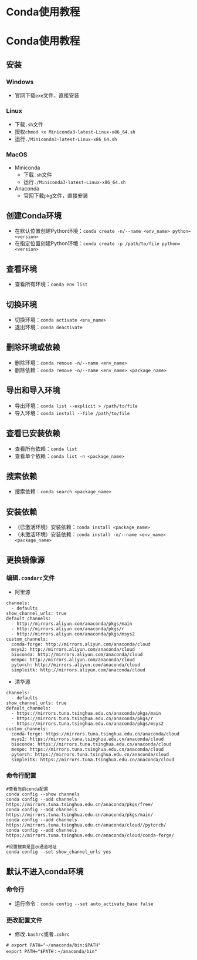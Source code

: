 # Conda使用教程

# Conda使用教程
## 安装
### Windows
* 官网下载`exe`文件，直接安装
### Linux
* 下载`.sh`文件
* 授权`chmod +x Miniconda3-latest-Linux-x86_64.sh`
* 运行`./Miniconda3-latest-Linux-x86_64.sh`
### MacOS
* Miniconda
    * 下载`.sh`文件
    * 运行`./Miniconda3-latest-Linux-x86_64.sh`
* Anaconda
    * 官网下载`pkg`文件，直接安装
## 创建Conda环境
* 在默认位置创建Python环境：`conda create -n/--name <env_name> python=<version> `
* 在指定位置创建Python环境：`conda create -p /path/to/file python=<version> `
## 查看环境
* 查看所有环境：`conda env list `
## 切换环境
* 切换环境：`conda activate <env_name>`
* 退出环境：`conda deactivate`
## 删除环境或依赖
* 删除环境：`conda remove -n/--name <env_name>`
* 删除依赖：`conda remove -n/--name <env_name> <package_name>`
## 导出和导入环境
* 导出环境：`conda list --explicit > /path/to/file`
* 导入环境：`conda install --file /path/to/file`
## 查看已安装依赖
* 查看所有依赖：`conda list`
* 查看单个依赖：`conda list -n <package_name>`
## 搜索依赖
* 搜索依赖：`conda search <package_name>`
## 安装依赖
* （已激活环境）安装依赖：`conda install <package_name>`
* （未激活环境）安装依赖：`conda install -n/--name <env_name> <package_name>`
## 更换镜像源
### 编辑`.condarc`文件
* 阿里源
```
channels:
  - defaults
show_channel_urls: true
default_channels:
  - http://mirrors.aliyun.com/anaconda/pkgs/main
  - http://mirrors.aliyun.com/anaconda/pkgs/r
  - http://mirrors.aliyun.com/anaconda/pkgs/msys2
custom_channels:
  conda-forge: http://mirrors.aliyun.com/anaconda/cloud
  msys2: http://mirrors.aliyun.com/anaconda/cloud
  bioconda: http://mirrors.aliyun.com/anaconda/cloud
  menpo: http://mirrors.aliyun.com/anaconda/cloud
  pytorch: http://mirrors.aliyun.com/anaconda/cloud
  simpleitk: http://mirrors.aliyun.com/anaconda/cloud
```
* 清华源
```
channels:
  - defaults
show_channel_urls: true
default_channels:
  - https://mirrors.tuna.tsinghua.edu.cn/anaconda/pkgs/main
  - https://mirrors.tuna.tsinghua.edu.cn/anaconda/pkgs/r
  - https://mirrors.tuna.tsinghua.edu.cn/anaconda/pkgs/msys2
custom_channels:
  conda-forge: https://mirrors.tuna.tsinghua.edu.cn/anaconda/cloud
  msys2: https://mirrors.tuna.tsinghua.edu.cn/anaconda/cloud
  bioconda: https://mirrors.tuna.tsinghua.edu.cn/anaconda/cloud
  menpo: https://mirrors.tuna.tsinghua.edu.cn/anaconda/cloud
  pytorch: https://mirrors.tuna.tsinghua.edu.cn/anaconda/cloud
  simpleitk: https://mirrors.tuna.tsinghua.edu.cn/anaconda/cloud
```
### 命令行配置
```
#查看当前conda配置
conda config --show channels
conda config --add channels https://mirrors.tuna.tsinghua.edu.cn/anaconda/pkgs/free/
conda config --add channels https://mirrors.tuna.tsinghua.edu.cn/anaconda/pkgs/main/
conda config --add channels https://mirrors.tuna.tsinghua.edu.cn/anaconda/cloud//pytorch/
conda config --add channels https://mirrors.tuna.tsinghua.edu.cn/anaconda/cloud/conda-forge/
 
#设置搜索是显示通道地址
conda config --set show_channel_urls yes
```
## 默认不进入conda环境
### 命令行
* 运行命令：`conda config --set auto_activate_base false`
### 更改配置文件
* 修改`.bashrc`或者`.zshrc`
```
# export PATH="~/anaconda/bin:$PATH"
export PATH="$PATH：~/anaconda/bin"
```





